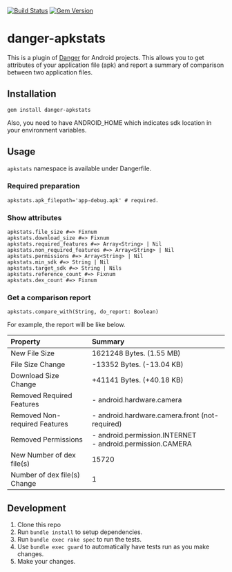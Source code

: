 [![Build Status](https://travis-ci.com/jmatsu/danger-apkstats.svg?branch=master)](https://travis-ci.com/jmatsu/danger-apkstats) [![Gem Version](https://badge.fury.io/rb/danger-apkstats.svg)](https://badge.fury.io/rb/danger-apkstats)

# danger-apkstats

This is a plugin of [Danger](https://github.com/danger/danger) for Android projects.
This allows you to get attributes of your application file (apk) and report a summary of comparison between two application files.

## Installation

`gem install danger-apkstats`

Also, you need to have ANDROID_HOME which indicates sdk location in your environment variables.

## Usage

`apkstats` namespace is available under Dangerfile.
    
### Required preparation

```
apkstats.apk_filepath='app-debug.apk' # required.
```

### Show attributes

```
apkstats.file_size #=> Fixnum
apkstats.download_size #=> Fixnum
apkstats.required_features #=> Array<String> | Nil
apkstats.non_required_features #=> Array<String> | Nil
apkstats.permissions #=> Array<String> | Nil
apkstats.min_sdk #=> String | Nil
apkstats.target_sdk #=> String | Nils
apkstats.reference_count #=> Fixnum
apkstats.dex_count #=> Fixnum
```

### Get a comparison report

```
apkstats.compare_with(String, do_report: Boolean)
```

For example, the report will be like below.

Property | Summary  
:--- | :---
New File Size | 1621248 Bytes. (1.55 MB)
File Size Change | -13352 Bytes. (-13.04 KB)
Download Size Change | +41141 Bytes. (+40.18 KB)
Removed Required Features | - android.hardware.camera
Removed Non-required Features | - android.hardware.camera.front (not-required)
Removed Permissions | - android.permission.INTERNET<br>- android.permission.CAMERA
New Number of dex file(s) | 15720
Number of dex file(s) Change | 1

## Development

1. Clone this repo
2. Run `bundle install` to setup dependencies.
3. Run `bundle exec rake spec` to run the tests.
4. Use `bundle exec guard` to automatically have tests run as you make changes.
5. Make your changes.
